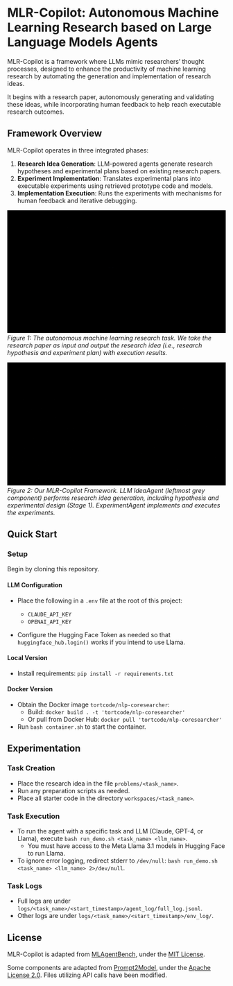 # MLR-Copilot: Autonomous Machine Learning Research based on Large Language Models Agents

<!-- [![Colab](https://colab.research.google.com/assets/colab-badge.svg)](https://colab.research.google.com/drive/1aMh94R1Nl6r0wTzRVJFzsx-S3pwadmFD?usp=sharing) -->

MLR-Copilot is a framework where LLMs mimic researchers’ thought processes, designed to enhance the productivity of machine learning research by automating the generation and implementation of research ideas.

It begins with a research paper, autonomously generating and validating these ideas, while incorporating human feedback to help reach executable research outcomes.

## Framework Overview

MLR-Copilot operates in three integrated phases:

1. **Research Idea Generation**: LLM-powered agents generate research hypotheses and experimental plans based on existing research papers.
2. **Experiment Implementation**: Translates experimental plans into executable experiments using retrieved prototype code and models.
3. **Implementation Execution**: Runs the experiments with mechanisms for human feedback and iterative debugging.

![MLR-Copilot Framework](gif/figure1.gif)
*Figure 1: The autonomous machine learning research task. We take the research paper as input and output the research idea (i.e., research hypothesis and experiment plan) with execution results.*

![MLR-Copilot Process](gif/figure2.gif)
*Figure 2: Our MLR-Copilot Framework. LLM IdeaAgent (leftmost grey component) performs research idea generation, including hypothesis and experimental design (Stage 1). ExperimentAgent implements and executes the experiments.*

## Quick Start

### Setup

Begin by cloning this repository.

#### LLM Configuration

- Place the following in a `.env` file at the root of this project:
  - `CLAUDE_API_KEY`
  - `OPENAI_API_KEY`

- Configure the Hugging Face Token as needed so that `huggingface_hub.login()` works if you intend to use Llama.

#### Local Version

- Install requirements: `pip install -r requirements.txt`

#### Docker Version

- Obtain the Docker image `tortcode/nlp-coresearcher`:
  - Build: `docker build . -t 'tortcode/nlp-coresearcher'`
  - Or pull from Docker Hub: `docker pull 'tortcode/nlp-coresearcher'`
- Run `bash container.sh` to start the container.

## Experimentation

### Task Creation

- Place the research idea in the file `problems/<task_name>`.
- Run any preparation scripts as needed.
- Place all starter code in the directory `workspaces/<task_name>`.

### Task Execution

- To run the agent with a specific task and LLM (Claude, GPT-4, or Llama), execute `bash run_demo.sh <task_name> <llm_name>`.
  - You must have access to the Meta Llama 3.1 models in Hugging Face to run Llama.
- To ignore error logging, redirect stderr to `/dev/null`: `bash run_demo.sh <task_name> <llm_name> 2>/dev/null`.

### Task Logs

- Full logs are under `logs/<task_name>/<start_timestamp>/agent_log/full_log.jsonl`.
- Other logs are under `logs/<task_name>/<start_timestamp>/env_log/`.

## License

MLR-Copilot is adapted from [MLAgentBench](https://github.com/snap-stanford/MLAgentBench), under the [MIT License](https://github.com/snap-stanford/MLAgentBench/blob/main/LICENSE).

Some components are adapted from [Prompt2Model](https://github.com/neulab/prompt2model/), under the [Apache License 2.0](https://github.com/neulab/prompt2model/blob/main/LICENSE). Files utilizing API calls have been modified.
